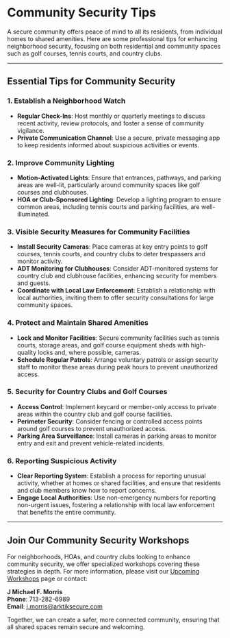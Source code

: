 # Community Security Tips

A secure community offers peace of mind to all its residents, from individual homes to shared amenities. Here are some professional tips for enhancing neighborhood security, focusing on both residential and community spaces such as golf courses, tennis courts, and country clubs.

---

## Essential Tips for Community Security

### 1. Establish a Neighborhood Watch
   - **Regular Check-Ins**: Host monthly or quarterly meetings to discuss recent activity, review protocols, and foster a sense of community vigilance.
   - **Private Communication Channel**: Use a secure, private messaging app to keep residents informed about suspicious activities or events.

### 2. Improve Community Lighting
   - **Motion-Activated Lights**: Ensure that entrances, pathways, and parking areas are well-lit, particularly around community spaces like golf courses and clubhouses.
   - **HOA or Club-Sponsored Lighting**: Develop a lighting program to ensure common areas, including tennis courts and parking facilities, are well-illuminated.

### 3. Visible Security Measures for Community Facilities
   - **Install Security Cameras**: Place cameras at key entry points to golf courses, tennis courts, and country clubs to deter trespassers and monitor activity.
   - **ADT Monitoring for Clubhouses**: Consider ADT-monitored systems for country club and clubhouse facilities, enhancing security for members and guests.
   - **Coordinate with Local Law Enforcement**: Establish a relationship with local authorities, inviting them to offer security consultations for large community spaces.

### 4. Protect and Maintain Shared Amenities
   - **Lock and Monitor Facilities**: Secure community facilities such as tennis courts, storage areas, and golf course equipment sheds with high-quality locks and, where possible, cameras.
   - **Schedule Regular Patrols**: Arrange voluntary patrols or assign security staff to monitor these areas during peak hours to prevent unauthorized access.

### 5. Security for Country Clubs and Golf Courses
   - **Access Control**: Implement keycard or member-only access to private areas within the country club and golf course facilities.
   - **Perimeter Security**: Consider fencing or controlled access points around golf courses to prevent unauthorized access.
   - **Parking Area Surveillance**: Install cameras in parking areas to monitor entry and exit and prevent vehicle-related incidents.

### 6. Reporting Suspicious Activity
   - **Clear Reporting System**: Establish a process for reporting unusual activity, whether at homes or shared facilities, and ensure that residents and club members know how to report concerns.
   - **Engage Local Authorities**: Use non-emergency numbers for reporting non-urgent issues, fostering a relationship with local law enforcement that benefits the entire community.

---

## Join Our Community Security Workshops

For neighborhoods, HOAs, and country clubs looking to enhance community security, we offer specialized workshops covering these strategies in depth. For more information, please visit our [Upcoming Workshops](Upcoming-Workshops.md) page or contact:

**J Michael F. Morris**  
**Phone**: 713-282-6989  
**Email**: j.morris@arktiksecure.com

Together, we can create a safer, more connected community, ensuring that all shared spaces remain secure and welcoming.
